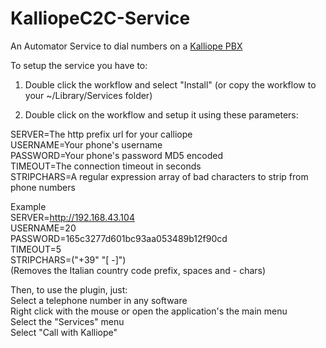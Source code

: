 KalliopeC2C-Service
==================

An Automator Service to dial numbers on a <a href="http://www.kalliopepbx.com//">Kalliope PBX</a>

To setup the service you have to:<br>


1) Double click the workflow and select "Install" (or copy the workflow to your ~/Library/Services folder)

2) Double click on the workflow and setup it using these parameters:

SERVER=The http prefix url for your calliope<br>
USERNAME=Your phone's username<br>
PASSWORD=Your phone's password MD5 encoded<br>
TIMEOUT=The connection timeout in seconds<br>
STRIPCHARS=A regular expression array of bad characters to strip from phone numbers

Example<br>
SERVER=http://192.168.43.104<br>
USERNAME=20<br>
PASSWORD=165c3277d601bc93aa053489b12f90cd<br>
TIMEOUT=5<br>
STRIPCHARS=("+39" "[ -]") <br>
(Removes the Italian country code prefix, spaces and - chars)

Then, to use the plugin, just:<br>
Select a telephone number in any software<br>
Right click with the mouse or open the application's the main menu<br>
Select the "Services" menu<br>
Select "Call with Kalliope"

